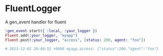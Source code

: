 # FluentLogger

A gen_event handler for fluent

```elixir
:gen_event.start({ :local, :your_logger })
Fluent.add(:your_logger, "myapp")
Fluent.post(:your_logger, "access", [status: 200, agent: "foo"])

# 2013-12-01 20:40:52 +0900 myapp.access: {"status":200,"agent":"foo"}
```
